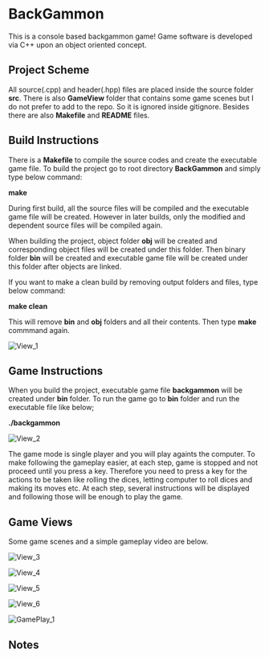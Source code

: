 # BackGammon

This is a console based backgammon game! Game software is developed via C++ upon an object oriented concept.


## Project Scheme

All source(.cpp) and header(.hpp) files are placed inside the source folder **src**. There is also **GameView** folder that contains some game scenes but I do not prefer to add to the repo. So it is ignored inside gitignore. Besides there are also **Makefile** and **README** files.


## Build Instructions

There is a **Makefile** to compile the source codes and create the executable game file. To build the project go to root directory **BackGammon** and simply type below command:

**make**

During first build, all the source files will be compiled and the executable game file will be created. However in later builds, only the modified and dependent source files will be compiled again.

When building the project, object folder **obj** will be created and corresponding object files will be created under this folder. Then binary folder **bin** will be created and executable game file will be created under this folder after objects are linked.

If you want to make a clean build by removing output folders and files, type below command:

**make clean**

This will remove **bin** and **obj** folders and all their contents. Then type **make** commmand again.

![View_1](https://user-images.githubusercontent.com/34675907/131223176-43e93668-9954-4fe9-b4bf-7f026f22534d.png)


## Game Instructions

When you build the project, executable game file **backgammon** will be created under **bin** folder. To run the game go to **bin** folder and run the executable file like below;

**./backgammon**

![View_2](https://user-images.githubusercontent.com/34675907/131223184-677afcaa-1003-44a6-a456-8443435898db.png)


The game mode is single player and you will play againts the computer. To make following the gameplay easier, at each step, game is stopped and not proceed until you press a key. Therefore you need to press a key for the actions to be taken like rolling the dices, letting computer to roll dices and making its moves etc. At each step, several instructions will be displayed and following those will be enough to play the game.


## Game Views

Some game scenes and a simple gameplay video are below.

![View_3](https://user-images.githubusercontent.com/34675907/131226673-ad36d216-beff-44bc-951f-840b2a5cca02.png)

![View_4](https://user-images.githubusercontent.com/34675907/131226681-d653a319-1fd2-4ad7-aad2-9a68fae4a305.png)

![View_5](https://user-images.githubusercontent.com/34675907/131226686-563c093a-4d7f-4c9c-b5db-f3385332c99f.png)

![View_6](https://user-images.githubusercontent.com/34675907/131226687-9413d5bc-ff26-445f-8547-5c402e951d8c.png)

![GamePlay_1](https://user-images.githubusercontent.com/34675907/131230158-60065162-a1b8-4b47-aef3-dc4fba69939a.gif)


## Notes
